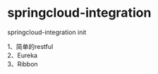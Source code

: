 # springcloud-integration  


springcloud-integration init  

1、简单的restful  
2、Eureka  
3、Ribbon  

